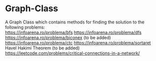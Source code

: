 # Graph-Class
A Graph Class which contains methods for finding the solution to the following problems:\
https://infoarena.ro/problema/bfs
https://infoarena.ro/problema/dfs
https://infoarena.ro/problema/biconex (to be added)
https://infoarena.ro/problema/ctc
https://infoarena.ro/problema/sortaret
Havel Hakimi Theorem (to be added)
https://leetcode.com/problems/critical-connections-in-a-network/

